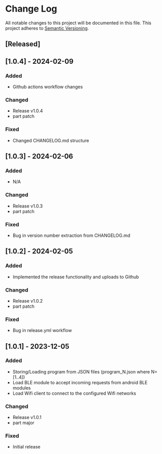 # Change Log

All notable changes to this project will be documented in this file.
This project adheres to [Semantic Versioning](http://semver.org/).

## [Released]

## [1.0.4] - 2024-02-09

### Added
- Github actions workflow changes

### Changed
- Release v1.0.4
- part patch

### Fixed
- Changed CHANGELOG.md structure

## [1.0.3] - 2024-02-06

### Added
- N/A

### Changed
- Release v1.0.3
- part patch

### Fixed
- Bug in version number extraction from CHANGELOG.md

## [1.0.2] - 2024-02-05

### Added
- Implemented the release functionality and uploads to Github

### Changed
- Release v1.0.2
- part patch

### Fixed
- Bug in release.yml workflow

## [1.0.1] - 2023-12-05

### Added
- Storing/Loading program from JSON files (program_N.json where N=[1..4])
- Load BLE module to accept incoming requests from android BLE modules
- Load Wifi client to connect to the configured Wifi networks

### Changed
- Release v1.0.1
- part major

### Fixed
- Initial release
